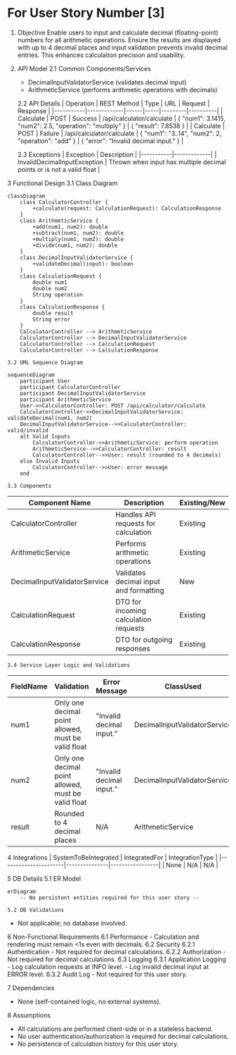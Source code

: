 # For User Story Number [3]

1. Objective
Enable users to input and calculate decimal (floating-point) numbers for all arithmetic operations. Ensure the results are displayed with up to 4 decimal places and input validation prevents invalid decimal entries. This enhances calculation precision and usability.

2. API Model
	2.1 Common Components/Services
	- DecimalInputValidatorService (validates decimal input)
	- ArithmeticService (performs arithmetic operations with decimals)

	2.2 API Details
| Operation | REST Method | Type | URL | Request | Response |
|-----------|-------------|------|-----|---------|----------|
| Calculate | POST | Success | /api/calculator/calculate | { "num1": 3.1415, "num2": 2.5, "operation": "multiply" } | { "result": 7.8538 } |
| Calculate | POST | Failure | /api/calculator/calculate | { "num1": "3..14", "num2": 2, "operation": "add" } | { "error": "Invalid decimal input." } |

	2.3 Exceptions
| Exception | Description |
|-----------|-------------|
| InvalidDecimalInputException | Thrown when input has multiple decimal points or is not a valid float |

3 Functional Design
	3.1 Class Diagram
```mermaid
classDiagram
    class CalculatorController {
        +calculate(request: CalculationRequest): CalculationResponse
    }
    class ArithmeticService {
        +add(num1, num2): double
        +subtract(num1, num2): double
        +multiply(num1, num2): double
        +divide(num1, num2): double
    }
    class DecimalInputValidatorService {
        +validateDecimal(input): boolean
    }
    class CalculationRequest {
        double num1
        double num2
        String operation
    }
    class CalculationResponse {
        double result
        String error
    }
    CalculatorController --> ArithmeticService
    CalculatorController --> DecimalInputValidatorService
    CalculatorController --> CalculationRequest
    CalculatorController --> CalculationResponse
```

	3.2 UML Sequence Diagram
```mermaid
sequenceDiagram
    participant User
    participant CalculatorController
    participant DecimalInputValidatorService
    participant ArithmeticService
    User->>CalculatorController: POST /api/calculator/calculate
    CalculatorController->>DecimalInputValidatorService: validateDecimal(num1, num2)
    DecimalInputValidatorService-->>CalculatorController: valid/invalid
    alt Valid Inputs
        CalculatorController->>ArithmeticService: perform operation
        ArithmeticService-->>CalculatorController: result
        CalculatorController-->>User: result (rounded to 4 decimals)
    else Invalid Inputs
        CalculatorController-->>User: error message
    end
```

	3.3 Components
| Component Name | Description | Existing/New |
|----------------|-------------|--------------|
| CalculatorController | Handles API requests for calculation | Existing |
| ArithmeticService | Performs arithmetic operations | Existing |
| DecimalInputValidatorService | Validates decimal input and formatting | New |
| CalculationRequest | DTO for incoming calculation requests | Existing |
| CalculationResponse | DTO for outgoing responses | Existing |

	3.4 Service Layer Logic and Validations
| FieldName | Validation | Error Message | ClassUsed |
|-----------|------------|--------------|-----------|
| num1 | Only one decimal point allowed, must be valid float | "Invalid decimal input." | DecimalInputValidatorService |
| num2 | Only one decimal point allowed, must be valid float | "Invalid decimal input." | DecimalInputValidatorService |
| result | Rounded to 4 decimal places | N/A | ArithmeticService |

4 Integrations
| SystemToBeIntegrated | IntegratedFor | IntegrationType |
|----------------------|---------------|-----------------|
| None | N/A | N/A |

5 DB Details
	5.1 ER Model
```mermaid
erDiagram
    -- No persistent entities required for this user story --
```
	5.2 DB Validations
- Not applicable; no database involved.

6 Non-Functional Requirements
	6.1 Performance
	- Calculation and rendering must remain <1s even with decimals.
	6.2 Security
		6.2.1 Authentication
		- Not required for decimal calculations.
		6.2.2 Authorization
		- Not required for decimal calculations.
	6.3 Logging
		6.3.1 Application Logging
		- Log calculation requests at INFO level.
		- Log invalid decimal input at ERROR level.
		6.3.2 Audit Log
		- Not required for this user story.

7 Dependencies
- None (self-contained logic, no external systems).

8 Assumptions
- All calculations are performed client-side or in a stateless backend.
- No user authentication/authorization is required for decimal calculations.
- No persistence of calculation history for this user story.

